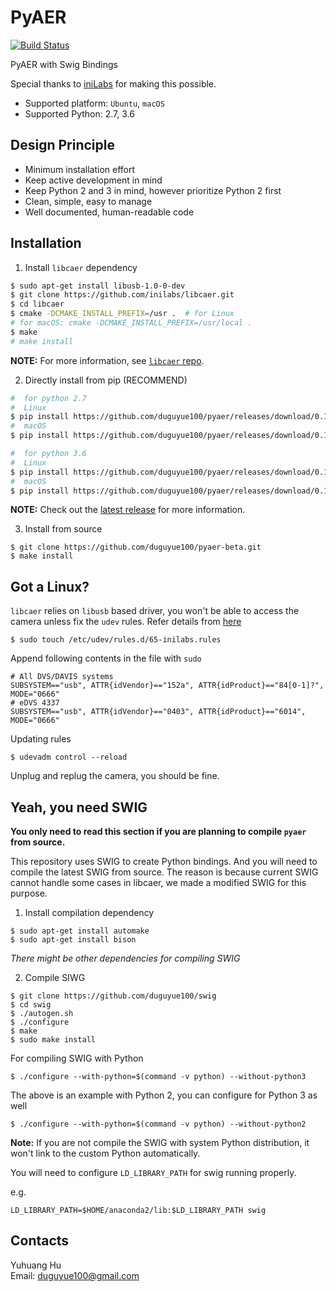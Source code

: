 # PyAER

[![Build Status](https://api.travis-ci.org/duguyue100/pyaer.svg?branch=master)](https://travis-ci.org/duguyue100/pyaer)

PyAER with Swig Bindings

Special thanks to [iniLabs](http://inilabs.com/) for making this possible.

+ Supported platform: `Ubuntu`, `macOS`
+ Supported Python: 2.7, 3.6

## Design Principle

+ Minimum installation effort
+ Keep active development in mind
+ Keep Python 2 and 3 in mind, however prioritize Python 2 first
+ Clean, simple, easy to manage
+ Well documented, human-readable code

## Installation

1. Install `libcaer` dependency

```bash
$ sudo apt-get install libusb-1.0-0-dev
$ git clone https://github.com/inilabs/libcaer.git
$ cd libcaer
$ cmake -DCMAKE_INSTALL_PREFIX=/usr .  # for Linux
# for macOS: cmake -DCMAKE_INSTALL_PREFIX=/usr/local .
$ make
# make install
```

__NOTE:__ For more information, see [`libcaer` repo](https://github.com/inilabs/libcaer).

2. Directly install from pip (RECOMMEND)

```bash
#  for python 2.7
#  Linux
$ pip install https://github.com/duguyue100/pyaer/releases/download/0.1.0a10/pyaer-0.1.0a7-cp27-cp27mu-linux_x86_64.whl
#  macOS
$ pip install https://github.com/duguyue100/pyaer/releases/download/0.1.0a10/pyaer-0.1.0a8-cp27-cp27m-macosx_10_6_x86_64.whl
```

``` bash
#  for python 3.6
#  Linux
$ pip install https://github.com/duguyue100/pyaer/releases/download/0.1.0a10/pyaer-0.1.0a7-cp36-cp36m-linux_x86_64.whl
#  macOS
$ pip install https://github.com/duguyue100/pyaer/releases/download/0.1.0a10/pyaer-0.1.0a8-cp36-cp36m-macosx_10_7_x86_64.whl
```

__NOTE:__ Check out the [latest release](https://github.com/duguyue100/pyaer/releases) for more information.

3. Install from source

```
$ git clone https://github.com/duguyue100/pyaer-beta.git
$ make install
```

## Got a Linux?

`libcaer` relies on `libusb` based driver, you won't be able
to access the camera unless fix the `udev` rules. Refer details
from [here](https://inilabs.com/support/hardware/davis240/#h.eok9q1yrz7px)

```
$ sudo touch /etc/udev/rules.d/65-inilabs.rules
```

Append following contents in the file with `sudo`

```
# All DVS/DAVIS systems
SUBSYSTEM=="usb", ATTR{idVendor}=="152a", ATTR{idProduct}=="84[0-1]?", MODE="0666"
# eDVS 4337
SUBSYSTEM=="usb", ATTR{idVendor}=="0403", ATTR{idProduct}=="6014", MODE="0666"
```

Updating rules

```
$ udevadm control --reload
```

Unplug and replug the camera, you should be fine.

## Yeah, you need SWIG

__You only need to read this section if you are planning to compile
`pyaer` from source.__

This repository uses SWIG to create Python bindings. And you will need to
compile the latest SWIG from source. The reason is because current SWIG
cannot handle some cases in libcaer, we made a modified SWIG for this purpose.

1. Install compilation dependency

```
$ sudo apt-get install automake
$ sudo apt-get install bison
```

_There might be other dependencies for compiling SWIG_

2. Compile SIWG

```
$ git clone https://github.com/duguyue100/swig
$ cd swig
$ ./autogen.sh
$ ./configure
$ make
$ sudo make install
```

For compiling SWIG with Python

```
$ ./configure --with-python=$(command -v python) --without-python3
```

The above is an example with Python 2, you can configure for Python 3 as well

```
$ ./configure --with-python=$(command -v python) --without-python2
```

__Note:__ If you are not compile the SWIG with system Python distribution,
it won't link to the custom Python automatically.

You will need to configure `LD_LIBRARY_PATH` for swig running properly.

e.g.

```
LD_LIBRARY_PATH=$HOME/anaconda2/lib:$LD_LIBRARY_PATH swig
```

## Contacts

Yuhuang Hu  
Email: duguyue100@gmail.com
